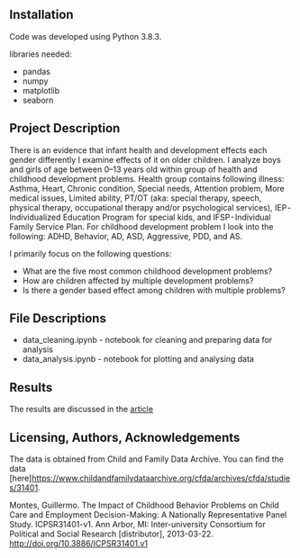 ## Installation

Code was developed using Python 3.8.3.

libraries needed:

- pandas
- numpy
- matplotlib
- seaborn

## Project Description
There is an evidence that infant health and development effects each gender differently I examine effects of it on older children. I analyze  boys and girls of age between 0–13 years old within group of health and childhood development problems. Health group contains following illness: Asthma, Heart, Chronic condition, Special needs, Attention problem, More medical issues, Limited ability, PT/OT (aka: special therapy, speech, physical therapy, occupational therapy and/or psychological services), IEP - Individualized Education Program for special kids, and IFSP - Individual Family Service Plan. For childhood development problem I look into the following: ADHD, Behavior, AD, ASD, Aggressive, PDD, and AS.

I primarily focus on the following questions:

- What are the five most common childhood development problems?
- How are children affected by multiple development problems? 
- Is there a gender based effect among children with multiple problems?


## File Descriptions
- data_cleaning.ipynb - notebook for cleaning and preparing data for analysis
- data_analysis.ipynb - notebook for plotting and analysing data


## Results

The results are discussed in the [article](https://aliyeva-sabrina.medium.com/insight-into-childhood-development-problems-724ec4812ea0)


## Licensing, Authors, Acknowledgements

The data is obtained from Child and Family Data Archive. You can find the data [here]https://www.childandfamilydataarchive.org/cfda/archives/cfda/studies/31401. 

Montes, Guillermo. The Impact of Childhood Behavior Problems on Child Care
and Employment Decision-Making: A Nationally Representative Panel Study.
ICPSR31401-v1. Ann Arbor, MI: Inter-university Consortium for Political and
Social Research [distributor], 2013-03-22.
http://doi.org/10.3886/ICPSR31401.v1